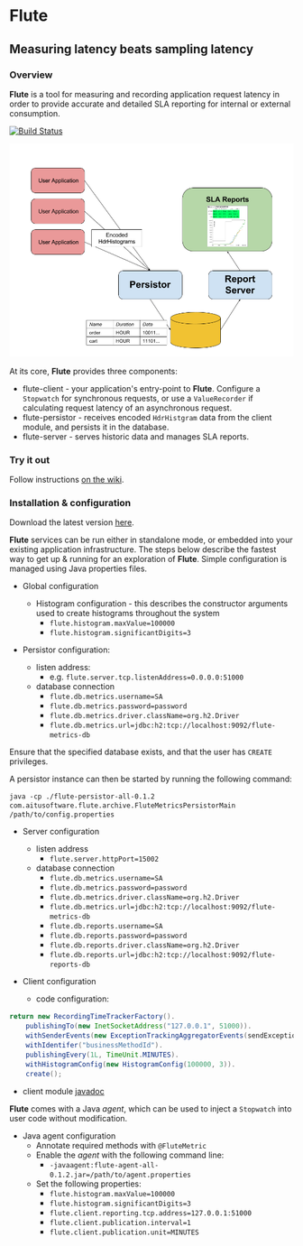 # Flute

## Measuring latency beats sampling latency

### Overview

__Flute__ is a tool for measuring and recording application request latency
in order to provide accurate and detailed SLA reporting for 
internal or external consumption.  

[![Build Status](https://travis-ci.org/aitusoftware/flute.svg)](https://travis-ci.org/aitusoftware/flute)

![Flute Architecture](doc/img/FluteArchitecture.png "Flute Architecture")

At its core, __Flute__ provides three components:

* flute-client - your application's entry-point to __Flute__. Configure a `Stopwatch` for synchronous requests, 
or use a `ValueRecorder` if calculating request latency of an asynchronous request.
* flute-persistor - receives encoded `HdrHistgram` data from the client module, and persists it in the database.
* flute-server - serves historic data and manages SLA reports.


### Try it out

Follow instructions [on the wiki](https://github.com/aitusoftware/flute/wiki/GettingStarted).


### Installation & configuration

Download the latest version [here](https://github.com/aitusoftware/flute/releases/tag/v0.1.2).

__Flute__ services can be run either in standalone mode, or embedded into your existing application infrastructure.
The steps below describe the fastest way to get up & running for an exploration of __Flute__.
Simple configuration is managed using Java properties files.


* Global configuration
   * Histogram configuration - this describes the constructor arguments used to create histograms throughout the system
      * `flute.histogram.maxValue=100000`
      * `flute.histogram.significantDigits=3`

* Persistor configuration:  
   * listen address: 
      * e.g. `flute.server.tcp.listenAddress=0.0.0.0:51000`
   * database connection
      * `flute.db.metrics.username=SA`
      * `flute.db.metrics.password=password`
      * `flute.db.metrics.driver.className=org.h2.Driver`
      * `flute.db.metrics.url=jdbc:h2:tcp://localhost:9092/flute-metrics-db`
      
Ensure that the specified database exists, and that the user has `CREATE` privileges.
      
A persistor instance can then be started by running the following command:

```
java -cp ./flute-persistor-all-0.1.2 com.aitusoftware.flute.archive.FluteMetricsPersistorMain /path/to/config.properties
```

* Server configuration
   * listen address
      * `flute.server.httpPort=15002`
   * database connection
      * `flute.db.metrics.username=SA`
      * `flute.db.metrics.password=password`
      * `flute.db.metrics.driver.className=org.h2.Driver`
      * `flute.db.metrics.url=jdbc:h2:tcp://localhost:9092/flute-metrics-db`
      * `flute.db.reports.username=SA`
      * `flute.db.reports.password=password`
      * `flute.db.reports.driver.className=org.h2.Driver`
      * `flute.db.reports.url=jdbc:h2:tcp://localhost:9092/flute-reports-db`

* Client configuration
   * code configuration:
```java
return new RecordingTimeTrackerFactory().
    publishingTo(new InetSocketAddress("127.0.0.1", 51000)).
    withSenderEvents(new ExceptionTrackingAggregatorEvents(sendExceptions)).
    withIdentifer("businessMethodId").
    publishingEvery(1L, TimeUnit.MINUTES).
    withHistogramConfig(new HistogramConfig(100000, 3)).
    create();
```

   * client module [javadoc](https://aitusoftware.github.io/flute/javadoc/client/)


__Flute__ comes with a Java _agent_, which can be used to inject a `Stopwatch` into user code without modification.

* Java agent configuration
   * Annotate required methods with `@FluteMetric`
   * Enable the _agent_ with the following command line:
      * `-javaagent:flute-agent-all-0.1.2.jar=/path/to/agent.properties`
   * Set the following properties:
      * `flute.histogram.maxValue=100000`
      * `flute.histogram.significantDigits=3`
      * `flute.client.reporting.tcp.address=127.0.0.1:51000`
      * `flute.client.publication.interval=1`
      * `flute.client.publication.unit=MINUTES`